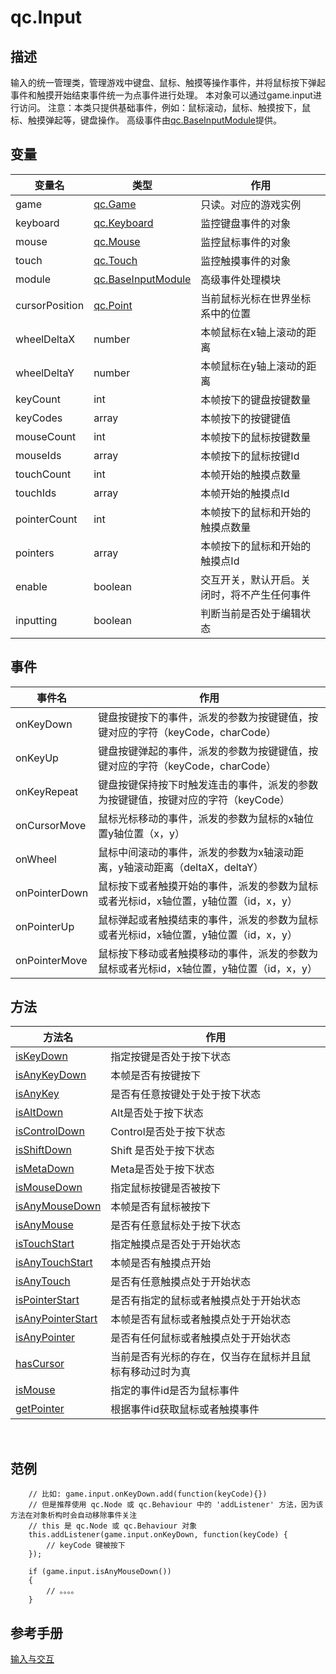 # qc.Input

## 描述
输入的统一管理类，管理游戏中键盘、鼠标、触摸等操作事件，并将鼠标按下弹起事件和触摸开始结束事件统一为点事件进行处理。
本对象可以通过game.input进行访问。
注意：本类只提供基础事件，例如：鼠标滚动，鼠标、触摸按下，鼠标、触摸弹起等，键盘操作。
高级事件由[qc.BaseInputModule](../input/BaseInputModule.md)提供。

## 变量
| 变量名    | 类型    | 作用           |
| ------------- |-------------|-------------|
| game | [qc.Game](../game/README.md) | 只读。对应的游戏实例 |
| keyboard | [qc.Keyboard](../input/Keyboard.md) | 监控键盘事件的对象 |
| mouse | [qc.Mouse](../input/Mouse.md) | 监控鼠标事件的对象 |
| touch | [qc.Touch](../input/Touch.md) | 监控触摸事件的对象 |
| module | [qc.BaseInputModule](../input/BaseInputModule.md) | 高级事件处理模块 |
| cursorPosition | [qc.Point](../input/Pointer.md) | 当前鼠标光标在世界坐标系中的位置 |
| wheelDeltaX | number | 本帧鼠标在x轴上滚动的距离 |
| wheelDeltaY | number | 本帧鼠标在y轴上滚动的距离 |
| keyCount | int | 本帧按下的键盘按键数量 |
| keyCodes | array | 本帧按下的按键键值 |
| mouseCount | int | 本帧按下的鼠标按键数量 |
| mouseIds | array | 本帧按下的鼠标按键Id |
| touchCount | int | 本帧开始的触摸点数量 |
| touchIds | array | 本帧开始的触摸点Id |
| pointerCount | int | 本帧按下的鼠标和开始的触摸点数量 |
| pointers | array | 本帧按下的鼠标和开始的触摸点Id |
| enable | boolean | 交互开关，默认开启。关闭时，将不产生任何事件 |
| inputting | boolean | 判断当前是否处于编辑状态 |

## 事件
| 事件名 | 作用 |
| ------------- |-------------|
| onKeyDown | 键盘按键按下的事件，派发的参数为按键键值，按键对应的字符（keyCode，charCode） |
| onKeyUp | 键盘按键弹起的事件，派发的参数为按键键值，按键对应的字符（keyCode，charCode） |
| onKeyRepeat | 键盘按键保持按下时触发连击的事件，派发的参数为按键键值，按键对应的字符（keyCode） |
| onCursorMove | 鼠标光标移动的事件，派发的参数为鼠标的x轴位置y轴位置（x，y） |
| onWheel | 鼠标中间滚动的事件，派发的参数为x轴滚动距离，y轴滚动距离（deltaX，deltaY）|
| onPointerDown | 鼠标按下或者触摸开始的事件，派发的参数为鼠标或者光标id，x轴位置，y轴位置（id，x，y）|
| onPointerUp | 鼠标弹起或者触摸结束的事件，派发的参数为鼠标或者光标id，x轴位置，y轴位置（id，x，y）|
| onPointerMove | 鼠标按下移动或者触摸移动的事件，派发的参数为鼠标或者光标id，x轴位置，y轴位置（id，x，y）|

## 方法
| 方法名 | 作用 |
| ------------- |-------------|
| [isKeyDown](../input/Input_isKeyDown.md) | 指定按键是否处于按下状态 |
| [isAnyKeyDown](../input/Input_isAnyKeyDown.md) | 本帧是否有按键按下 |
| [isAnyKey](../input/Input_isAnyKey.md) | 是否有任意按键处于处于按下状态 |
| [isAltDown](../input/Input_isAltDown.md) | Alt是否处于按下状态 |
| [isControlDown](../input/Input_isControlDown.md) | Control是否处于按下状态 |
| [isShiftDown](../input/Input_isShiftDown.md) |  Shift 是否处于按下状态 |
| [isMetaDown](../input/Input_isMetaDown.md) |  Meta是否处于按下状态 |
| [isMouseDown](../input/Input_isMouseDown.md) | 指定鼠标按键是否被按下 |
| [isAnyMouseDown](../input/Input_isAnyMouseDown.md) | 本帧是否有鼠标被按下 |
| [isAnyMouse](../input/Input_isAnyMouse.md) | 是否有任意鼠标处于按下状态 |
| [isTouchStart](../input/Input_isTouchStart.md) | 指定触摸点是否处于开始状态 |
| [isAnyTouchStart](../input/Input_isAnyTouchStart.md) | 本帧是否有触摸点开始 |
| [isAnyTouch](../input/Input_isAnyTouch.md) | 是否有任意触摸点处于开始状态 |
| [isPointerStart](../input/Input_isPointerStart.md) | 是否有指定的鼠标或者触摸点处于开始状态 |
| [isAnyPointerStart](../input/Input_isAnyPointerStart.md) | 本帧是否有鼠标或者触摸点处于开始状态 |
| [isAnyPointer](../input/Input_isAnyPointer.md) | 是否有任何鼠标或者触摸点处于开始状态 |
| [hasCursor](../input/Input_hasCursor.md) | 当前是否有光标的存在，仅当存在鼠标并且鼠标有移动过时为真 |
| [isMouse](../input/Input_isMouse.md) | 指定的事件id是否为鼠标事件 |
| [getPointer](../input/Input_getPointer.md) | 根据事件id获取鼠标或者触摸事件 |
  
## 范例
````
    // 比如: game.input.onKeyDown.add(function(keyCode){})
    // 但是推荐使用 qc.Node 或 qc.Behaviour 中的 'addListener' 方法，因为该方法在对象析构时会自动移除事件关注  
    // this 是 qc.Node 或 qc.Behaviour 对象
    this.addListener(game.input.onKeyDown, function(keyCode) {
        // keyCode 键被按下
    });

    if (game.input.isAnyMouseDown())
    {
        // 。。。。
    }

````

## 参考手册
[输入与交互](http://docs.zuoyouxi.com/manual/Input/index.html)